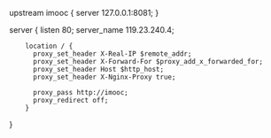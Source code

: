 upstream imooc {
        server 127.0.0.1:8081;
}

server {
        listen 80;
        server_name 119.23.240.4;

        location / {
          proxy_set_header X-Real-IP $remote_addr;
          proxy_set_header X-Forward-For $proxy_add_x_forwarded_for;
          proxy_set_header Host $http_host;
          proxy_set_header X-Nginx-Proxy true;

          proxy_pass http://imooc;
          proxy_redirect off;
        }
}

